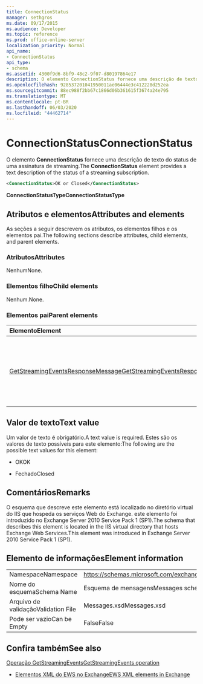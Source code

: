 ```yaml
---
title: ConnectionStatus
manager: sethgros
ms.date: 09/17/2015
ms.audience: Developer
ms.topic: reference
ms.prod: office-online-server
localization_priority: Normal
api_name:
- ConnectionStatus
api_type:
- schema
ms.assetid: 4300f9d6-8bf9-48c2-9f07-d80197864e17
description: O elemento ConnectionStatus fornece uma descrição de texto do status de uma assinatura de streaming.
ms.openlocfilehash: 928537201041950011ae06444e3c412228d252ea
ms.sourcegitcommit: 88ec988f2bb67c1866d06b361615f3674a24e795
ms.translationtype: MT
ms.contentlocale: pt-BR
ms.lasthandoff: 06/03/2020
ms.locfileid: "44462714"
---
```

# <a name="connectionstatus"></a><span data-ttu-id="b4c31-103">ConnectionStatus</span><span class="sxs-lookup"><span data-stu-id="b4c31-103">ConnectionStatus</span></span>

<span data-ttu-id="b4c31-104">O elemento **ConnectionStatus** fornece uma descrição de texto do status de uma assinatura de streaming.</span><span class="sxs-lookup"><span data-stu-id="b4c31-104">The **ConnectionStatus** element provides a text description of the status of a streaming subscription.</span></span> 
  
```xml
<ConnectionStatus>OK or Closed</ConnectionStatus>
```

 <span data-ttu-id="b4c31-105">**ConnectionStatusType**</span><span class="sxs-lookup"><span data-stu-id="b4c31-105">**ConnectionStatusType**</span></span>
## <a name="attributes-and-elements"></a><span data-ttu-id="b4c31-106">Atributos e elementos</span><span class="sxs-lookup"><span data-stu-id="b4c31-106">Attributes and elements</span></span>

<span data-ttu-id="b4c31-107">As seções a seguir descrevem os atributos, os elementos filhos e os elementos pai.</span><span class="sxs-lookup"><span data-stu-id="b4c31-107">The following sections describe attributes, child elements, and parent elements.</span></span>
  
### <a name="attributes"></a><span data-ttu-id="b4c31-108">Atributos</span><span class="sxs-lookup"><span data-stu-id="b4c31-108">Attributes</span></span>

<span data-ttu-id="b4c31-109">Nenhum</span><span class="sxs-lookup"><span data-stu-id="b4c31-109">None.</span></span>
  
### <a name="child-elements"></a><span data-ttu-id="b4c31-110">Elementos filho</span><span class="sxs-lookup"><span data-stu-id="b4c31-110">Child elements</span></span>

<span data-ttu-id="b4c31-111">Nenhum.</span><span class="sxs-lookup"><span data-stu-id="b4c31-111">None.</span></span>
  
### <a name="parent-elements"></a><span data-ttu-id="b4c31-112">Elementos pai</span><span class="sxs-lookup"><span data-stu-id="b4c31-112">Parent elements</span></span>

|<span data-ttu-id="b4c31-113">**Elemento**</span><span class="sxs-lookup"><span data-stu-id="b4c31-113">**Element**</span></span>|<span data-ttu-id="b4c31-114">**Descrição**</span><span class="sxs-lookup"><span data-stu-id="b4c31-114">**Description**</span></span>|
|:-----|:-----|
|[<span data-ttu-id="b4c31-115">GetStreamingEventsResponseMessage</span><span class="sxs-lookup"><span data-stu-id="b4c31-115">GetStreamingEventsResponseMessage</span></span>](getstreamingeventsresponsemessage.md) <br/> |<span data-ttu-id="b4c31-116">Contém o status e o resultado de uma única solicitação de [operação GetStreamingEvents](getstreamingevents-operation.md) .</span><span class="sxs-lookup"><span data-stu-id="b4c31-116">Contains the status and result of a single [GetStreamingEvents operation](getstreamingevents-operation.md) request.</span></span>  <br/> |
   
## <a name="text-value"></a><span data-ttu-id="b4c31-117">Valor de texto</span><span class="sxs-lookup"><span data-stu-id="b4c31-117">Text value</span></span>

<span data-ttu-id="b4c31-118">Um valor de texto é obrigatório.</span><span class="sxs-lookup"><span data-stu-id="b4c31-118">A text value is required.</span></span> <span data-ttu-id="b4c31-119">Estes são os valores de texto possíveis para este elemento:</span><span class="sxs-lookup"><span data-stu-id="b4c31-119">The following are the possible text values for this element:</span></span>
  
- <span data-ttu-id="b4c31-120">OK</span><span class="sxs-lookup"><span data-stu-id="b4c31-120">OK</span></span>
    
- <span data-ttu-id="b4c31-121">Fechado</span><span class="sxs-lookup"><span data-stu-id="b4c31-121">Closed</span></span>
    
## <a name="remarks"></a><span data-ttu-id="b4c31-122">Comentários</span><span class="sxs-lookup"><span data-stu-id="b4c31-122">Remarks</span></span>

<span data-ttu-id="b4c31-123">O esquema que descreve este elemento está localizado no diretório virtual do IIS que hospeda os serviços Web do Exchange. este elemento foi introduzido no Exchange Server 2010 Service Pack 1 (SP1).</span><span class="sxs-lookup"><span data-stu-id="b4c31-123">The schema that describes this element is located in the IIS virtual directory that hosts Exchange Web Services.This element was introduced in Exchange Server 2010 Service Pack 1 (SP1).</span></span>
  
## <a name="element-information"></a><span data-ttu-id="b4c31-124">Elemento de informações</span><span class="sxs-lookup"><span data-stu-id="b4c31-124">Element information</span></span>

|||
|:-----|:-----|
|<span data-ttu-id="b4c31-125">Namespace</span><span class="sxs-lookup"><span data-stu-id="b4c31-125">Namespace</span></span>  <br/> |https://schemas.microsoft.com/exchange/services/2006/messages  <br/> |
|<span data-ttu-id="b4c31-126">Nome do esquema</span><span class="sxs-lookup"><span data-stu-id="b4c31-126">Schema Name</span></span>  <br/> |<span data-ttu-id="b4c31-127">Esquema de mensagens</span><span class="sxs-lookup"><span data-stu-id="b4c31-127">Messages schema</span></span>  <br/> |
|<span data-ttu-id="b4c31-128">Arquivo de validação</span><span class="sxs-lookup"><span data-stu-id="b4c31-128">Validation File</span></span>  <br/> |<span data-ttu-id="b4c31-129">Messages.xsd</span><span class="sxs-lookup"><span data-stu-id="b4c31-129">Messages.xsd</span></span>  <br/> |
|<span data-ttu-id="b4c31-130">Pode ser vazio</span><span class="sxs-lookup"><span data-stu-id="b4c31-130">Can be Empty</span></span>  <br/> |<span data-ttu-id="b4c31-131">False</span><span class="sxs-lookup"><span data-stu-id="b4c31-131">False</span></span>  <br/> |
   
## <a name="see-also"></a><span data-ttu-id="b4c31-132">Confira também</span><span class="sxs-lookup"><span data-stu-id="b4c31-132">See also</span></span>



[<span data-ttu-id="b4c31-133">Operação GetStreamingEvents</span><span class="sxs-lookup"><span data-stu-id="b4c31-133">GetStreamingEvents operation</span></span>](getstreamingevents-operation.md)


- [<span data-ttu-id="b4c31-134">Elementos XML do EWS no Exchange</span><span class="sxs-lookup"><span data-stu-id="b4c31-134">EWS XML elements in Exchange</span></span>](ews-xml-elements-in-exchange.md)


